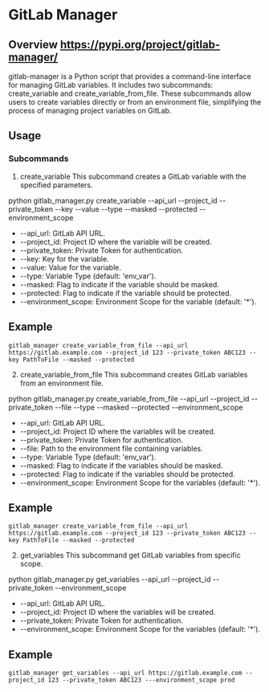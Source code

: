 # GitLab Manager
## Overview https://pypi.org/project/gitlab-manager/
gitlab-manager is a Python script that provides a command-line interface for managing GitLab variables. It includes two subcommands: create_variable and create_variable_from_file. These subcommands allow users to create variables directly or from an environment file, simplifying the process of managing project variables on GitLab.


## Usage

### Subcommands
1. create_variable
This subcommand creates a GitLab variable with the specified parameters.

python gitlab_manager.py create_variable --api_url <GitLab API URL> --project_id <Project ID> --private_token <Private Token> --key <Variable Key> --value <Variable Value> --type <Variable Type> --masked --protected --environment_scope <Environment Scope>
* --api_url: GitLab API URL.
* --project_id: Project ID where the variable will be created.
* --private_token: Private Token for authentication.
* --key: Key for the variable.
* --value: Value for the variable.
* --type: Variable Type (default: 'env_var').
* --masked: Flag to indicate if the variable should be masked.
* --protected: Flag to indicate if the variable should be protected.
* --environment_scope: Environment Scope for the variable (default: '*').

## Example
```
gitlab_manager create_variable_from_file --api_url https://gitlab.example.com --project_id 123 --private_token ABC123 --key PathToFile --masked --protected
```

2. create_variable_from_file
This subcommand creates GitLab variables from an environment file.


python gitlab_manager.py create_variable_from_file --api_url <GitLab API URL> --project_id <Project ID> --private_token <Private Token> --file <Path to Env File> --type <Variable Type> --masked --protected --environment_scope <Environment Scope>
* --api_url: GitLab API URL.
* --project_id: Project ID where the variables will be created.
* --private_token: Private Token for authentication.
* --file: Path to the environment file containing variables.
* --type: Variable Type (default: 'env_var').
* --masked: Flag to indicate if the variables should be masked.
* --protected: Flag to indicate if the variables should be protected.
* --environment_scope: Environment Scope for the variables (default: '*').


## Example
```
gitlab_manager create_variable_from_file --api_url https://gitlab.example.com --project_id 123 --private_token ABC123 --key PathToFile --masked --protected
```

2. get_variables
This subcommand get GitLab variables from specific scope.


python gitlab_manager.py get_variables --api_url <GitLab API URL> --project_id <Project ID> --private_token <Private Token> --environment_scope <Environment Scope>
* --api_url: GitLab API URL.
* --project_id: Project ID where the variables will be created.
* --private_token: Private Token for authentication.
* --environment_scope: Environment Scope for the variables (default: '*').


## Example
```
gitlab_manager get_variables --api_url https://gitlab.example.com --project_id 123 --private_token ABC123 ---environment_scope prod
```
